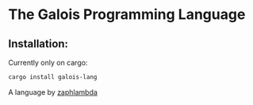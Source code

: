 # The Galois Programming Language

## Installation:

Currently only on cargo:

```bash
cargo install galois-lang
```

A language by [zaphlambda](https://zaph.dev)
